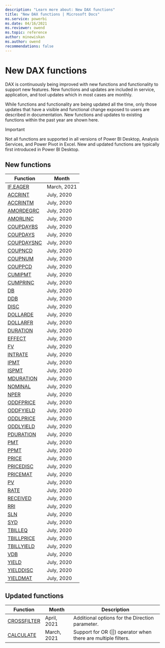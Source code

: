 ```yaml
---
description: "Learn more about: New DAX functions"
title: "New DAX functions | Microsoft Docs"
ms.service: powerbi 
ms.date: 04/16/2021
ms.reviewer: owend
ms.topic: reference
author: minewiskan
ms.author: owend 
recommendations: false
---
```

# New DAX functions

DAX is continuously being improved with new functions and functionality to support new features. New functions and updates are included in service, application, and tool updates which in most cases are monthly.

While functions and functionality are being updated all the time, only those updates that have a visible and functional change exposed to users are described in documentation. New functions and updates to existing functions within the past year are shown here.

> [!IMPORTANT]
> Not all functions are supported in all versions of Power BI Desktop, Analysis Services, and Power Pivot in Excel. New and updated functions are typically first introduced in Power BI Desktop.
  
## New functions

|Function  |Month  |
|---------|---------|
|[IF.EAGER](if-eager-function-dax.md)     | March, 2021 |
|[ACCRINT](accrint-function-dax.md)     | July, 2020 |
|[ACCRINTM](accrintm-function-dax.md)     | July, 2020 |
|[AMORDEGRC](amordegrc-function-dax.md)     | July, 2020 |
|[AMORLINC](amorlinc-function-dax.md)     | July, 2020 |
|[COUPDAYBS](coupdaybs-function-dax.md)     | July, 2020 |
|[COUPDAYS](coupdays-function-dax.md)     | July, 2020 |
|[COUPDAYSNC](coupdaysnc-function-dax.md)     | July, 2020 |
|[COUPNCD](coupncd-function-dax.md)     | July, 2020 |
|[COUPNUM](coupnum-function-dax.md)     | July, 2020 |
|[COUPPCD](couppcd-function-dax.md)     | July, 2020 |
|[CUMIPMT](cumipmt-function-dax.md)     | July, 2020 |
|[CUMPRINC](cumprinc-function-dax.md)     | July, 2020 |
|[DB](db-function-dax.md)     | July, 2020 |
|[DDB](ddb-function-dax.md)     | July, 2020 |
|[DISC](disc-function-dax.md)     | July, 2020 |
|[DOLLARDE](dollarde-function-dax.md)     | July, 2020 |
|[DOLLARFR](dollarfr-function-dax.md)     | July, 2020 |
|[DURATION](duration-function-dax.md)     | July, 2020 |
|[EFFECT](effect-function-dax.md)     |  July, 2020 |
|[FV](fv-function-dax.md)     | July, 2020 |
|[INTRATE](intrate-function-dax.md)     | July, 2020 |
|[IPMT](ipmt-function-dax.md)     | July, 2020 |
|[ISPMT](ispmt-function-dax.md)     | July, 2020 |
|[MDURATION](mduration-function-dax.md)     | July, 2020 |
|[NOMINAL](nominal-function-dax.md)     | July, 2020  |
|[NPER](nper-function-dax.md)     | July, 2020 |
|[ODDFPRICE](oddfprice-function-dax.md)     | July, 2020 |
|[ODDFYIELD](oddfyield-function-dax.md)     | July, 2020 |
|[ODDLPRICE](oddlprice-function-dax.md)     | July, 2020 |
|[ODDLYIELD](oddlyield-function-dax.md)     | July, 2020 |
|[PDURATION](pduration-function-dax.md)     | July, 2020 |
|[PMT](pmt-function-dax.md)     | July, 2020 |
|[PPMT](ppmt-function-dax.md)     | July, 2020 |
|[PRICE](price-function-dax.md)     | July, 2020 |
|[PRICEDISC](pricedisc-function-dax.md)     | July, 2020 |
|[PRICEMAT](pricemat-function-dax.md)     | July, 2020 |
|[PV](pv-function-dax.md)     | July, 2020 |
|[RATE](rate-function-dax.md)     | July, 2020 |
|[RECEIVED](received-function-dax.md)     | July, 2020 |
|[RRI](rri-function-dax.md)     | July, 2020 |
|[SLN](sln-function-dax.md)     | July, 2020 |
|[SYD](syd-function-dax.md)     | July, 2020 |
|[TBILLEQ](tbilleq-function-dax.md)     | July, 2020 |
|[TBILLPRICE](tbillprice-function-dax.md)     | July, 2020 |
|[TBILLYIELD](tbillyield-function-dax.md)     | July, 2020 |
|[VDB](vdb-function-dax.md)     | July, 2020 |
|[YIELD](yield-function-dax.md)     | July, 2020 |
|[YIELDDISC](yielddisc-function-dax.md)     |  July, 2020 |
|[YIELDMAT](yieldmat-function-dax.md)     | July, 2020 |

## Updated functions

|Function  | Month  |Description|
|---------|---------|---------|
|[CROSSFILTER](crossfilter-function.md)|April, 2021|Additional options for the Direction parameter.|
|[CALCULATE](calculate-function-dax.md)|March, 2021|Support for OR (\|\|) operator when there are multiple filters.|
